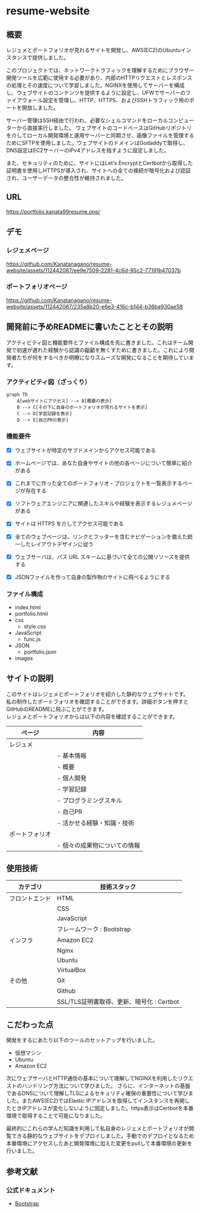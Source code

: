 # resume-website

## 概要
レジェメとポートフォリオが見れるサイトを開発し、AWS(EC2)のUbuntuインスタンスで提供しました。

このプロジェクトでは、ネットワークトラフィックを理解するためにブラウザー開発ツールを広範に使用する必要があり、内部のHTTPリクエストとレスポンスの処理とその速度について学習しました。NGINXを使用してサーバーを構成し、ウェブサイトのコンテンツを提供するように設定し、UFWでサーバーのファイアウォール設定を管理し、HTTP、HTTPS、およびSSHトラフィック用のポートを開放しました。

サーバー管理はSSH経由で行われ、必要なシェルコマンドをローカルコンピューターから直接実行しました。 ウェブサイトのコードベースはGitHubリポジトリを介してローカル開発環境と運用サーバーと同期させ、画像ファイルを管理するためにSFTPを使用しました。ウェブサイトのドメインはGodaddyで取得し、DNS設定はEC2サーバーのIPv4アドレスを指すように設定しました。

また、セキュリティのために、サイトにはLet's EncryptとCertbotから取得した証明書を使用しHTTPSが導入され、サイトへの全ての接続が暗号化および認証され、ユーザーデータの整合性が維持されました。
## URL
https://portfolio.kanata99resume.one/

## デモ
### レジェメページ
https://github.com/Kanatanagano/resume-website/assets/112442087/ee9e7509-2281-4c6d-95c2-77191b47037b


### ポートフォリオページ
https://github.com/Kanatanagano/resume-website/assets/112442087/235a8b20-e6e3-416c-b144-b36ba930ae58



## 開発前に予めREADMEに書いたこととその説明

アクティビティ図と機能要件とファイル構成を先に書きました。これはチーム開発で初速が遅れた経験から認識の齟齬を無くすために書きました。これにより開発者たちが何をするべきか明瞭になりスムーズな開発になることを期待しています。

### アクティビティ図（ざっくり）
```mermaid
graph TD
    A[webサイトにアクセス] --> B[概要の表示]
    B --> C[その下に自身のポートフォリオが見れるサイトを表示]
    C --> D[学習記録を表示]
    D --> E[自己PRの表示]

```

### 機能要件

- [x] ウェブサイトが特定のサブドメインからアクセス可能である
- [x] ホームページでは、あなた自身やサイトの他の各ページについて簡単に紹介がある
- [x] これまでに作った全てのポートフォリオ・プロジェクトを一覧表示するページが存在する
- [x] ソフトウェアエンジニアに関連したスキルや経験を表示するレジュメページがある
- [x] サイトは HTTPS を介してアクセス可能である
- [x] 全てのウェブページは、リンクとフッターを含むナビゲーションを備えた統一したレイアウトデザインに従う
- [x] ウェブサーバは、パス URL スキームに基づいて全ての公開リソースを提供する
- [x] JSONファイルを作って自身の製作物のサイトに飛べるようにする


### ファイル構成

- index.html
- portfolio.html
- css
  - style.css
- JavaScript
  - func.js
- JSON
  - portfolio.json
- images



## サイトの説明
このサイトはレジェメとポートフォリオを紹介した静的なウェブサイトです。  私の制作したポートフォリオを確認することができます。詳細ボタンを押すと  GitHubのREADMEに飛ぶことができます。  
レジェメとポートフォリオからは以下の内容を確認することができます。

| ページ                      | 内容                      |
|-----------------------------|---------------------------|
| レジュメ                    |                           |
|                             | - 基本情報                  |
|                             | - 概要                      |
|                             | - 個人開発                  |
|                             | - 学習記録                  |
|                             | - プログラミングスキル      |
|                             | - 自己PR                   |
|                             | - 活かせる経験・知識・技術   |
| ポートフォリオ              |                           |
|                             | - 個々の成果物についての情報 |


## 使用技術
| カテゴリ      | 技術スタック                                |
|--------------|--------------------------------------------|
| フロントエンド | HTML                                       |
|              | CSS                                        |
|              | JavaScript                                 |
|              | フレームワーク : Bootstrap                  |
| インフラ        | Amazon EC2                                 |
|              | Nginx                                      |
|              | Ubuntu                                     |
|              | VirtualBox                                 |
| その他          | Git                                        |
|              | Github                                     |
|              | SSL/TLS証明書取得、更新、暗号化 : Certbot   |


## こだわった点
開発をするにあたり以下のツールのセットアップを行いました。
- 仮想マシン
- Ubuntu
- Amazon EC2

次にウェブサーバとHTTP通信の基本について理解してNGINXを利用したリクエストのハンドリング方法について学びました。  さらに、インターネットの基盤であるDNSについて理解しTLSによるセキュリティ確保の重要性について学びました。またAWS(EC2)ではElastic IPアドレスを取得してインスタンスを再開したときIPアドレスが変化しないように固定しました。https表示はCertbotを本番環境で取得することで可能になりました。

最終的にこれらの学んだ知識を利用して私自身のレジェメとポートフォリオが閲覧できる静的なウェブサイトをデプロイしました。手動でのデプロイとなるため本番環境にアクセスしたあと開発環境に加えた変更をpullして本番環境の更新を行いました。

## 参考文献
### 公式ドキュメント
- [Bootstrap](https://getbootstrap.jp/)
